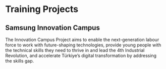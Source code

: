# Training Projects
## Samsung Innovation Campus
The Innovation Campus Project aims to enable the next-generation labour force to work with future-shaping technologies, provide young people with the technical skills they need to thrive in and lead the 4th Industrial Revolution, and accelerate Türkiye’s digital transformation by addressing the skills gap. 
